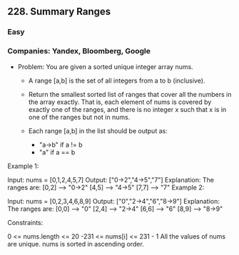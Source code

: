 ## 228. Summary Ranges
### Easy

### Companies: Yandex, Bloomberg, Google


 - Problem: You are given a sorted unique integer array nums.

    - A range [a,b] is the set of all integers from a to b (inclusive).

    - Return the smallest sorted list of ranges that cover all the numbers in the array exactly. That is, each element of nums is covered by exactly one of the ranges, and there is no integer x such that x is in one of the ranges but not in nums.

    - Each range [a,b] in the list should be output as:
        - "a->b" if a != b
        - "a" if a == b



Example 1:

Input: nums = [0,1,2,4,5,7]
Output: ["0->2","4->5","7"]
Explanation: The ranges are:
[0,2] --> "0->2"
[4,5] --> "4->5"
[7,7] --> "7"
Example 2:

Input: nums = [0,2,3,4,6,8,9]
Output: ["0","2->4","6","8->9"]
Explanation: The ranges are:
[0,0] --> "0"
[2,4] --> "2->4"
[6,6] --> "6"
[8,9] --> "8->9"


Constraints:

0 <= nums.length <= 20
-231 <= nums[i] <= 231 - 1
All the values of nums are unique.
nums is sorted in ascending order.